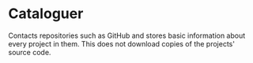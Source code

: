 Cataloguer
==========

Contacts repositories such as GitHub and stores basic information about every project in them.  This does not download copies of the projects' source code.
